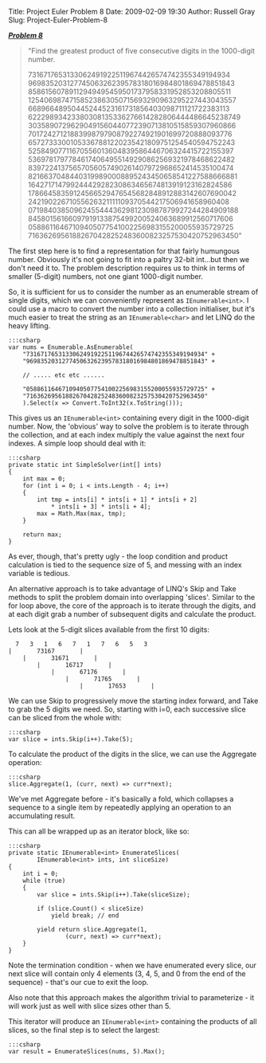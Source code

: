 Title: Project Euler Problem 8
Date: 2009-02-09 19:30
Author: Russell Gray
Slug: Project-Euler-Problem-8

[***Problem 8***][1]

> "Find the greatest product of five consecutive digits in the
> 1000-digit number.
>
> 73167176531330624919225119674426574742355349194934
> 96983520312774506326239578318016984801869478851843
> 85861560789112949495459501737958331952853208805511
> 12540698747158523863050715693290963295227443043557
> 66896648950445244523161731856403098711121722383113
> 62229893423380308135336276614282806444486645238749
> 30358907296290491560440772390713810515859307960866
> 70172427121883998797908792274921901699720888093776
> 65727333001053367881220235421809751254540594752243
> 52584907711670556013604839586446706324415722155397
> 53697817977846174064955149290862569321978468622482
> 83972241375657056057490261407972968652414535100474
> 82166370484403199890008895243450658541227588666881
> 16427171479924442928230863465674813919123162824586
> 17866458359124566529476545682848912883142607690042
> 24219022671055626321111109370544217506941658960408
> 07198403850962455444362981230987879927244284909188
> 84580156166097919133875499200524063689912560717606
> 05886116467109405077541002256983155200055935729725
> 71636269561882670428252483600823257530420752963450"

The first step here is to find a representation for that fairly humungous
number. Obviously it's not going to fit into a paltry 32-bit int...but then we
don't need it to. The problem description requires us to think in terms of
smaller (5-digit) numbers, not one giant 1000-digit number.

So, it is sufficient for us to consider the number as an enumerable stream of
single digits, which we can conveniently represent as `IEnumerable<int>`. I
could use a macro to convert the number into a collection initialiser, but
it's much easier to treat the string as an `IEnumerable<char>` and let LINQ do
the heavy lifting.

    :::csharp
    var nums = Enumerable.AsEnumerable(
        "73167176531330624919225119674426574742355349194934" +
        "96983520312774506326239578318016984801869478851843" +

        // ..... etc etc ......

        "05886116467109405077541002256983155200055935729725" +
        "71636269561882670428252483600823257530420752963450"
        ).Select(x => Convert.ToInt32(x.ToString()));

This gives us an `IEnumerable<int>` containing every digit in the 1000-digit
number. Now, the 'obvious' way to solve the problem is to iterate through the
collection, and at each index multiply the value against the next four
indexes. A simple loop should deal with it:

    :::csharp
    private static int SimpleSolver(int[] ints)
    {
        int max = 0;
        for (int i = 0; i < ints.Length - 4; i++)
        {
            int tmp = ints[i] * ints[i + 1] * ints[i + 2]
                * ints[i + 3] * ints[i + 4];
            max = Math.Max(max, tmp);
        }

        return max;
    }

As ever, though, that's pretty ugly - the loop condition and product
calculation is tied to the sequence size of 5, and messing with an index
variable is tedious.

An alternative approach is to take advantage of LINQ's Skip and Take methods
to split the problem domain into overlapping 'slices'. Similar to the for loop
above, the core of the approach is to iterate through the digits, and at each
digit grab a number of subsequent digits and calculate the product.

Lets look at the 5-digit slices available from the first 10 digits:

      7   3   1   6   7   1   7   6   5   3
    |       73167       |
        |       31671       |
            |       16717       |
                |       67176       |
                    |       71765       |
                        |       17653       |

We can use Skip to progressively move the starting index forward, and Take to
grab the 5 digits we need. So, starting with i=0, each successive slice can be
sliced from the whole with:

    :::csharp
    var slice = ints.Skip(i++).Take(5);

To calculate the product of the digits in the slice, we can use the Aggregate
operation:

    :::csharp
    slice.Aggregate(1, (curr, next) => curr*next);

We've met Aggregate before - it's basically a fold, which collapses a sequence
to a single item by repeatedly applying an operation to an accumulating
result.

This can all be wrapped up as an iterator block, like so:

    :::csharp
    private static IEnumerable<int> EnumerateSlices(
            IEnumerable<int> ints, int sliceSize)
    {
        int i = 0;
        while (true)
        {
            var slice = ints.Skip(i++).Take(sliceSize);

            if (slice.Count() < sliceSize)
                yield break; // end

            yield return slice.Aggregate(1,
                    (curr, next) => curr*next);
        }
    }

Note the termination condition - when we have enumerated every slice, our next
slice will contain only 4 elements (3, 4, 5, and 0 from the end of the
sequence) - that's our cue to exit the loop.

Also note that this approach makes the algorithm trivial to parameterize - it
will work just as well with slice sizes other than 5.

This iterator will produce an `IEnumerable<int>` containing the products of all
slices, so the final step is to select the largest:

    :::csharp
    var result = EnumerateSlices(nums, 5).Max();


[1]: http://projecteuler.net/index.php?section=problems&id=8